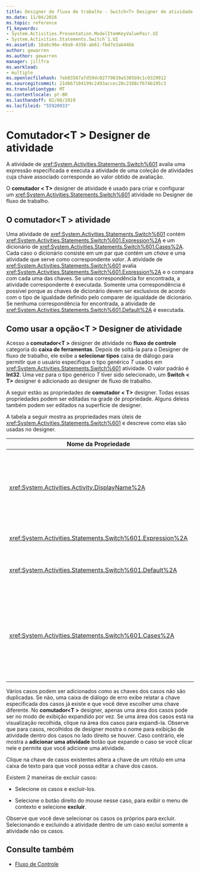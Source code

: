 ```yaml
---
title: Designer de fluxo de trabalho - Switch<T> Designer de atividade
ms.date: 11/04/2016
ms.topic: reference
f1_keywords:
- System.Activities.Presentation.ModelItemKeyValuePair.UI
- System.Activities.Statements.Switch`1.UI
ms.assetid: 18a6c96e-49a9-4356-ab61-fbd7e3ab44bb
author: gewarren
ms.author: gewarren
manager: jillfra
ms.workload:
- multiple
ms.openlocfilehash: 7eb83567a7d59dc02779839a5305b9c1c0329912
ms.sourcegitcommit: 21d667104199c2493accec20c2388cf674b195c3
ms.translationtype: MT
ms.contentlocale: pt-BR
ms.lasthandoff: 02/08/2019
ms.locfileid: "55920933"
---
```

# <a name="switcht-activity-designer"></a>Comutador\<T > Designer de atividade

A atividade de <xref:System.Activities.Statements.Switch%601> avalia uma expressão especificada e executa a atividade de uma coleção de atividades cuja chave associado corresponde ao valor obtido de avaliação.

O **comutador < T\>**  designer de atividade é usado para criar e configurar um <xref:System.Activities.Statements.Switch%601> atividade no Designer de fluxo de trabalho.

## <a name="the-switchtactivity"></a>O comutador\<T > atividade

Uma atividade de <xref:System.Activities.Statements.Switch%601> contém <xref:System.Activities.Statements.Switch%601.Expression%2A> e um dicionário de <xref:System.Activities.Statements.Switch%601.Cases%2A>. Cada caso o dicionário consiste em um par que contém um *chave* e uma atividade que serve como correspondente *valor*. A atividade de <xref:System.Activities.Statements.Switch%601> avalia <xref:System.Activities.Statements.Switch%601.Expression%2A> e o compara com cada uma das chaves. Se uma correspondência for encontrada, a atividade correspondente é executada. Somente uma correspondência é possível porque as chaves de dicionário devem ser exclusivos de acordo com o tipo de igualdade definido pelo comparer de igualdade de dicionário. Se nenhuma correspondência for encontrada, a atividade de <xref:System.Activities.Statements.Switch%601.Default%2A> é executada.

## <a name="how-to-use-the-switcht-activity-designer"></a>Como usar a opção\<T > Designer de atividade

Acesso a **comutador\<T >** designer de atividade no **fluxo de controle** categoria do **caixa de ferramentas**. Depois de soltá-la para o Designer de fluxo de trabalho, ele exibe a **selecionar tipos** caixa de diálogo para permitir que o usuário especifique o tipo genérico *T* usados em <xref:System.Activities.Statements.Switch%601> atividade. O valor padrão é **Int32**. Uma vez para o tipo genérico *T* tiver sido selecionado, um **Switch < T\>**  designer é adicionado ao designer de fluxo de trabalho.

A seguir estão as propriedades de **comutador < T\>**  designer. Todas essas propriedades podem ser editadas na grade de propriedade. Alguns deless também podem ser editados na superfície de designer.

A tabela a seguir mostra as propriedades mais úteis de <xref:System.Activities.Statements.Switch%601> e descreve como elas são usadas no designer.

|Nome da Propriedade|Necessária|Uso|
|-|--------------|-|
|<xref:System.Activities.Activity.DisplayName%2A>|False|Especifica o nome amigável do designer de atividade de <xref:System.Activities.Statements.Switch%601> . O valor padrão é a opção < Int32\>. O valor pode ser editado na **propriedades** janela ou diretamente no cabeçalho de designer.<br /><br /> Embora não seja necessário <xref:System.Activities.Activity.DisplayName%2A> restrita, é uma prática recomendada usar um.|
|<xref:System.Activities.Statements.Switch%601.Expression%2A>|verdadeiro|Especifica a expressão usada para comparar as chaves na coleção dos casos para determinar que casos a executar.|
|<xref:System.Activities.Statements.Switch%601.Default%2A>||Especifica a atividade executada se nenhuma correspondência for encontrada. Clique o **adicionar uma atividade** botão no designer para abrir o **padrão** caixa em que a atividade pode ser descartada.|
|<xref:System.Activities.Statements.Switch%601.Cases%2A>||Especifica os casos a ser avaliado. Para adicionar um caso, clique o **adicionar novo caso** botão na parte inferior da **Switch\<T >** designer. O botão muda para uma caixa de texto (caixa de combinação se o tipo genérico selecionado quando o acréscimo da opção\<T > é a cadeia de caracteres ou Enum). Depois de adicionar uma chave na **caso o valor** caixa, a área dos casos expande e uma atividade pode ser descartada onde o texto de dica "Soltar atividade aqui" para definir a lógica de execução para o caso.|

Vários casos podem ser adicionados como as chaves dos casos não são duplicadas. Se não, uma caixa de diálogo de erro exibe relatar a chave especificada dos casos já existe e que você deve escolher uma chave diferente. No **comutador\<T >** designer, apenas uma área dos casos pode ser no modo de exibição expandido por vez. Se uma área dos casos está na visualização recolhida, clique na área dos casos para expandi-la. Observe que para casos, recolhidos de designer mostra o nome para exibição de atividade dentro dos casos no lado direito se houver. Caso contrário, ele mostra a **adicionar uma atividade** botão que expande o caso se você clicar nele e permite que você adicione uma atividade.

Clique na chave de casos existentes altera a chave de um rótulo em uma caixa de texto para que você possa editar a chave dos casos.

Existem 2 maneiras de excluir casos:

- Selecione os casos e excluir-los.

- Selecione o botão direito do mouse nesse caso, para exibir o menu de contexto e selecione **excluir**.

Observe que você deve selecionar os casos os próprios para excluir. Selecionando e excluindo a atividade dentro de um caso exclui somente a atividade não os casos.

## <a name="see-also"></a>Consulte também

- [Fluxo de Controle](../workflow-designer/control-flow-activity-designers.md)